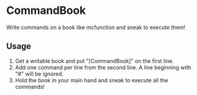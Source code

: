 # CommandBook

Write commands on a book like mcfunction and sneak to execute them!

## Usage

1. Get a writable book and put "[CommandBook]" on the first line.
2. Add one command per line from the second line. A line beginning with "#" will be ignored.
3. Hold the book in your main hand and sneak to execute all the commands!
